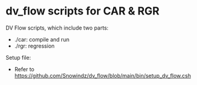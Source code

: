 # dv_flow scripts for CAR & RGR
DV Flow scripts, which include two parts:
- ./car: compile and run
- ./rgr: regression

Setup file:
- Refer to https://github.com/Snowindz/dv_flow/blob/main/bin/setup_dv_flow.csh

